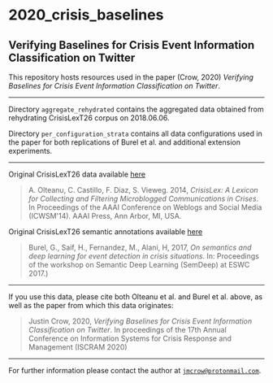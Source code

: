 # 2020_crisis_baselines
Verifying Baselines for Crisis Event Information Classification on Twitter
----
This repository hosts resources used in the paper (Crow, 2020) _Verifying Baselines for Crisis Event Information Classification on Twitter_.

----
Directory `aggregate_rehydrated` contains the aggregated data obtained from rehydrating CrisisLexT26 corpus on 2018.06.06.

Directory `per_configuration_strata` contains all data configurations used in the paper for both replications of Burel et al. and additional extension experiments.

----
Original CrisisLexT26 data available [here](https://crisislex.org/) 

> A. Olteanu, C. Castillo, F. Diaz, S. Vieweg. 2014, _CrisisLex: A Lexicon for Collecting and Filtering Microblogged Communications in Crises_. In Proceedings of the AAAI Conference on Weblogs and Social Media (ICWSM'14). AAAI Press, Ann Arbor, MI, USA.

Original CrisisLexT26 semantic annotations available [here](https://www.comrades-project.eu/outputs/datasets-and-ontologies/88-datasets/39-sem-crisislext26.html)

> Burel, G., Saif, H., Fernandez, M., Alani, H, 2017, _On semantics and deep learning for event detection in crisis situations_. In: Proceedings of the workshop on Semantic Deep Learning (SemDeep) at ESWC 2017.)

----
If you use this data, please cite both Olteanu et al. and Burel et al. above, as well as the paper from which this data originates:

> Justin Crow, 2020, _Verifying Baselines for Crisis Event Information Classification on Twitter_. In proceedings of the 17th Annual Conference on Information Systems for Crisis Response and Management (ISCRAM 2020)

----
For further information please contact the author at [`jmcrow@protonmail.com`](mailto:jmcrow@protonmail.com).
